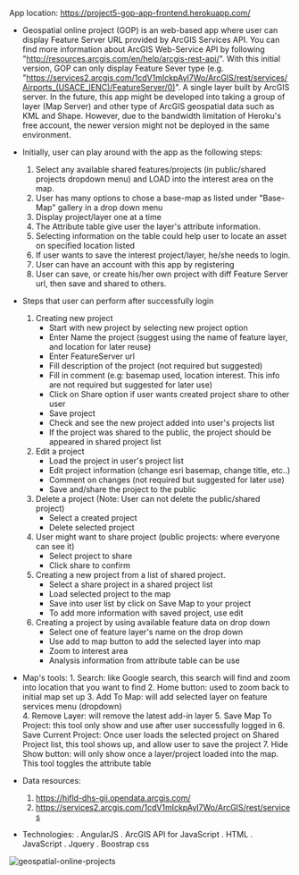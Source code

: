 
 App location: https://project5-gop-app-frontend.herokuapp.com/

 -  Geospatial online project (GOP) is an web-based app where user can display Feature Server URL provided by ArcGIS Services API.
 You can find more information about ArcGIS Web-Service API by following "http://resources.arcgis.com/en/help/arcgis-rest-api/".
 With this initial version, GOP can only display  Feature Sever type (e.g. "https://services2.arcgis.com/1cdV1mIckpAyI7Wo/ArcGIS/rest/services/Airports_(USACE_IENC)/FeatureServer/0)".  A single layer built by ArcGIS server.  In the future, this app might be developed into taking a group of layer (Map Server) and other type of ArcGIS geospatial data such as KML and Shape. However, due to the bandwidth limitation of Heroku's free account, the newer version might not be deployed in the same environment.
 -  Initially, user can play around with the app as the following steps:
    1.  Select any available shared features/projects (in public/shared projects dropdown menu) and LOAD into the interest area on the map.
    2.  User has many options to chose a base-map as listed under "Base-Map" gallery in a drop down menu
    3.  Display project/layer one at a time
    4.  The Attribute table give user the layer's attribute information.  
    5.  Selecting information on the table could help user to locate an asset on specified location listed
    6.  If user wants to save the interest project/layer, he/she needs to login.
    7.  User can have an account with this app by registering
    8.  User can save, or create his/her own project with diff Feature Server url, then save and shared to others.

 -  Steps that user can perform after successfully login

    1. Creating new project
        - Start with new project by selecting new project option
        - Enter Name the project (suggest using the name of feature layer, and location for later reuse)
        - Enter FeatureServer url
        - Fill description of the project (not required but suggested)
        - Fill in comment (e.g: basemap used, location interest.  This info are not required but suggested for later use)
        - Click on Share option if user wants created project share to other user
        - Save project
        - Check and see the new project added into user's projects list
        - If the project was shared to the public, the project should be appeared in shared project list
    2. Edit a project
        - Load the project in user's project list
        - Edit project information (change esri basemap, change title,  etc..)
        - Comment on changes (not required but suggested for later use)
        - Save and/share the project to the public
    3. Delete a project (Note: User can not delete the public/shared project)
        - Select a created project
        - Delete selected project
    4. User might want to share project (public projects: where everyone can see it)
        - Select project to share
        - Click share to confirm
    5. Creating a new project from a list of shared project.
        - Select a share project in a shared project list
        - Load selected project to the map
        - Save into user list by click on Save Map to your project
        - To add more information with saved project, use edit
    6.  Creating a project by using available feature data on drop down
        - Select one of feature layer's name on the drop down
        - Use add to map button to add the selected layer into map
        - Zoom to interest area
        - Analysis information from attribute table can be use

  -   Map's tools:
    1. Search: like Google search, this search will find and zoom into location that you want to find
    2. Home button: used to zoom back to initial map set up
    3. Add To Map: will add selected layer on feature services menu (dropdown)  
    4. Remove Layer: will remove the latest add-in layer
    5. Save Map To Project: this tool only show and use after user successfully logged in
    6. Save Current Project: Once user loads the selected project on Shared Project list, this tool shows up, and allow user to save the project
    7. Hide Show button: will only show once a layer/project loaded into the map.  This tool toggles the attribute table

  -  Data resources:
      1.  https://hifld-dhs-gii.opendata.arcgis.com/
      2.  https://services2.arcgis.com/1cdV1mIckpAyI7Wo/ArcGIS/rest/services


  - Technologies:
      . AngularJS
      . ArcGIS API for JavaScript
      . HTML
      . JavaScript
      . Jquery
      . Boostrap css


 

![geospatial-online-projects](https://gop-app-frontend/public/images/gop.png)
